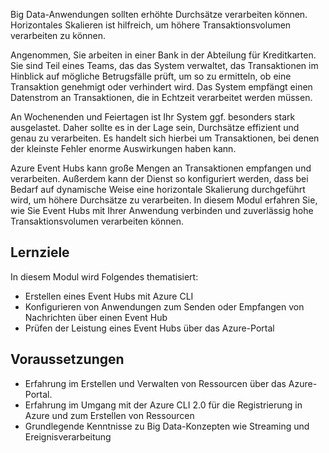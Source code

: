 Big Data-Anwendungen sollten erhöhte Durchsätze verarbeiten können. Horizontales Skalieren ist hilfreich, um höhere Transaktionsvolumen verarbeiten zu können.

Angenommen, Sie arbeiten in einer Bank in der Abteilung für Kreditkarten. Sie sind Teil eines Teams, das das System verwaltet, das Transaktionen im Hinblick auf mögliche Betrugsfälle prüft, um so zu ermitteln, ob eine Transaktion genehmigt oder verhindert wird. Das System empfängt einen Datenstrom an Transaktionen, die in Echtzeit verarbeitet werden müssen.

An Wochenenden und Feiertagen ist Ihr System ggf. besonders stark ausgelastet. Daher sollte es in der Lage sein, Durchsätze effizient und genau zu verarbeiten. Es handelt sich hierbei um Transaktionen, bei denen der kleinste Fehler enorme Auswirkungen haben kann.

Azure Event Hubs kann große Mengen an Transaktionen empfangen und verarbeiten. Außerdem kann der Dienst so konfiguriert werden, dass bei Bedarf auf dynamische Weise eine horizontale Skalierung durchgeführt wird, um höhere Durchsätze zu verarbeiten.
In diesem Modul erfahren Sie, wie Sie Event Hubs mit Ihrer Anwendung verbinden und zuverlässig hohe Transaktionsvolumen verarbeiten können.

## <a name="learning-objectives"></a>Lernziele

In diesem Modul wird Folgendes thematisiert:

- Erstellen eines Event Hubs mit Azure CLI
- Konfigurieren von Anwendungen zum Senden oder Empfangen von Nachrichten über einen Event Hub
- Prüfen der Leistung eines Event Hubs über das Azure-Portal

## <a name="prerequisites"></a>Voraussetzungen

- Erfahrung im Erstellen und Verwalten von Ressourcen über das Azure-Portal.
- Erfahrung im Umgang mit der Azure CLI 2.0 für die Registrierung in Azure und zum Erstellen von Ressourcen
- Grundlegende Kenntnisse zu Big Data-Konzepten wie Streaming und Ereignisverarbeitung
